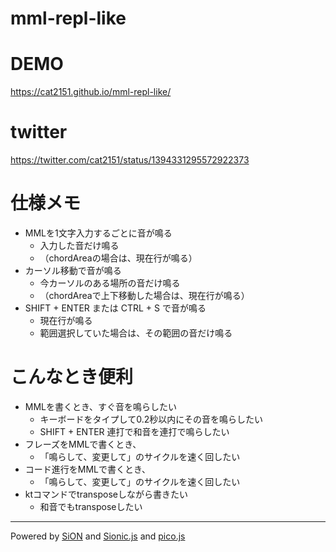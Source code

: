 # mml-repl-like

# DEMO
https://cat2151.github.io/mml-repl-like/

# twitter
https://twitter.com/cat2151/status/1394331295572922373

# 仕様メモ
- MMLを1文字入力するごとに音が鳴る
  - 入力した音だけ鳴る
  - （chordAreaの場合は、現在行が鳴る）
- カーソル移動で音が鳴る
  - 今カーソルのある場所の音だけ鳴る
  - （chordAreaで上下移動した場合は、現在行が鳴る）
- SHIFT + ENTER または CTRL + S で音が鳴る
  - 現在行が鳴る
  - 範囲選択していた場合は、その範囲の音だけ鳴る

# こんなとき便利
- MMLを書くとき、すぐ音を鳴らしたい
  - キーボードをタイプして0.2秒以内にその音を鳴らしたい
  - SHIFT + ENTER 連打で和音を連打で鳴らしたい
- フレーズをMMLで書くとき、
  - 「鳴らして、変更して」のサイクルを速く回したい
- コード進行をMMLで書くとき、
  - 「鳴らして、変更して」のサイクルを速く回したい
- ktコマンドでtransposeしながら書きたい
  - 和音でもtransposeしたい

---
Powered by [SiON](https://github.com/keim/SiON)
and [Sionic.js](https://github.com/minipop/sionicjs/)
and [pico.js](https://github.com/mohayonao/pico.js/)
